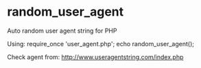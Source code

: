 # random_user_agent
Auto random user agent string for PHP

Using:
require_once 'user_agent.php';
echo random_user_agent();

Check agent from: http://www.useragentstring.com/index.php

